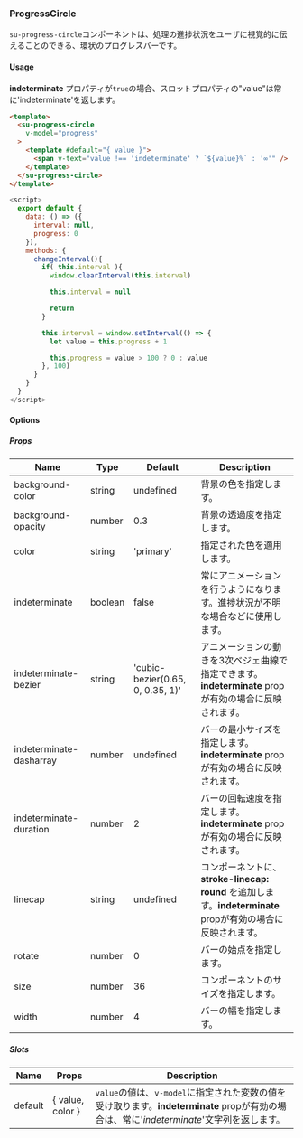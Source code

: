 ### ProgressCircle

`su-progress-circle`コンポーネントは、処理の進捗状況をユーザに視覚的に伝えることのできる、環状のプログレスバーです。

<su-divider class="mb-8" />

#### Usage

**indeterminate** プロパティが`true`の場合、スロットプロパティの"value"は常に'indeterminate'を返します。

```html
<template>
  <su-progress-circle
    v-model="progress"
  >
    <template #default="{ value }">
      <span v-text="value !== 'indeterminate' ? `${value}%` : '∞'" />
    </template>
  </su-progress-circle>
</template>
```

```js
<script>
  export default {
    data: () => ({
      interval: null,
      progress: 0
    }),
    methods: {
      changeInterval(){
        if( this.interval ){
          window.clearInterval(this.interval)

          this.interval = null

          return
        }

        this.interval = window.setInterval(() => {
          let value = this.progress + 1

          this.progress = value > 100 ? 0 : value
        }, 100)
      }
    }
  }
</script>
```

#### Options

<sample class="mb-4" />

##### Props

|Name|Type|Default|Description|
|----|----|-------|-----------|
|background-color|string|undefined|背景の色を指定します。|
|background-opacity|number|0.3|背景の透過度を指定します。|
|color|string|'primary'|指定された色を適用します。|
|indeterminate|boolean|false|常にアニメーションを行うようになります。進捗状況が不明な場合などに使用します。|
|indeterminate-bezier|string|'cubic-bezier(0.65, 0, 0.35, 1)'|アニメーションの動きを3次ベジェ曲線で指定できます。**indeterminate** propが有効の場合に反映されます。|
|indeterminate-dasharray|number|undefined|バーの最小サイズを指定します。**indeterminate** propが有効の場合に反映されます。|
|indeterminate-duration|number|2|バーの回転速度を指定します。**indeterminate** propが有効の場合に反映されます。|
|linecap|string|undefined|コンポーネントに、**stroke-linecap: round** を追加します。**indeterminate** propが有効の場合に反映されます。|
|rotate|number|0|バーの始点を指定します。|
|size|number|36|コンポーネントのサイズを指定します。|
|width|number|4|バーの幅を指定します。|

##### Slots

|Name|Props|Description|
|----|-----|-----------|
|default|&#123; value, color &#125;|`value`の値は、`v-model`に指定された変数の値を受け取ります。**indeterminate** propが有効の場合は、常に'*indeterminate*'文字列を返します。|